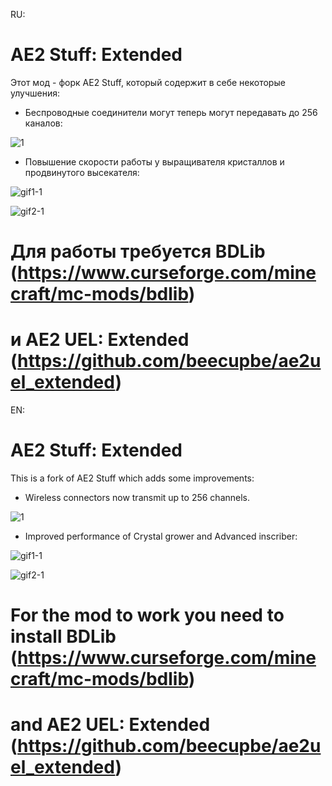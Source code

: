RU:

# AE2 Stuff: Extended

Этот мод - форк AE2 Stuff, который содержит в себе некоторые улучшения:

- Беспроводные соединители могут теперь могут передавать до 256 каналов:

![1](https://github.com/beecupbe/ae2stuff_extended/assets/115642276/9d6dc5f2-f2fd-4d6f-8664-077e6b99f979)

- Повышение скорости работы у выращивателя кристаллов и продвинутого высекателя:


![gif1-1](https://github.com/beecupbe/ae2stuff_extended/assets/115642276/74ac5e40-65f6-4d81-920e-3dcc578c03ec)

![gif2-1](https://github.com/beecupbe/ae2stuff_extended/assets/115642276/004b697d-dcc4-41a7-8839-14c25fa23fb4)

# Для работы требуется BDLib (https://www.curseforge.com/minecraft/mc-mods/bdlib)

# и AE2 UEL: Extended (https://github.com/beecupbe/ae2uel_extended)

EN:


# AE2 Stuff: Extended

This is a fork of AE2 Stuff which adds some improvements:

- Wireless connectors now transmit up to 256 channels.

![1](https://github.com/beecupbe/ae2stuff_extended/assets/115642276/9d6dc5f2-f2fd-4d6f-8664-077e6b99f979)

- Improved performance of Crystal grower and Advanced inscriber:


![gif1-1](https://github.com/beecupbe/ae2stuff_extended/assets/115642276/74ac5e40-65f6-4d81-920e-3dcc578c03ec)

![gif2-1](https://github.com/beecupbe/ae2stuff_extended/assets/115642276/004b697d-dcc4-41a7-8839-14c25fa23fb4)

# For the mod to work you need to install BDLib (https://www.curseforge.com/minecraft/mc-mods/bdlib)

# and AE2 UEL: Extended (https://github.com/beecupbe/ae2uel_extended)
